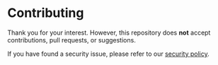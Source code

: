 # Contributing

Thank you for your interest. However, this repository does **not** accept contributions, pull requests, or suggestions.

If you have found a security issue, please refer to our [security policy](security.txt).